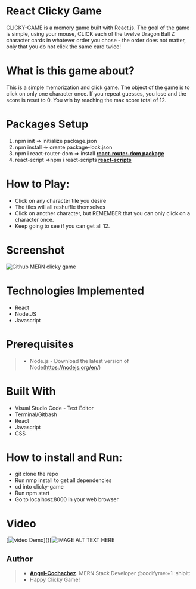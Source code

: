 # React Clicky Game
CLICKY-GAME is a memory game built with React.js. The goal of the game is simple, using your mouse, CLICK each of the twelve Dragon Ball Z character cards in whatever order you chose - the order does not matter, only that you do not click the same card twice!

# What is this game about?
This is a simple memorization and click game. The object of the game is to click on only one character once. If you repeat guesses, you lose and the score is reset to 0. You win by reaching the max score total of 12.

# Packages Setup
1. npm init => initialize package.json
2. npm install => create package-lock.json
3. npm i react-router-dom => install **[react-router-dom package](https://www.npmjs.com/package/dotenv)**
4. react-script =>npm i react-scripts **[react-scripts](https://www.npmjs.com/package/react-scripts)**

# How to Play:
- Click on any character tile you desire
- The tiles will all reshuffle themselves
- Click on another character, but REMEMBER that you can only click on a character once.
- Keep going to see if you can get all 12.

# Screenshot

![Github MERN clicky game](clicky/src/components/images/db1.png)

 
# Technologies Implemented

- React
- Node.JS
- Javascript

# Prerequisites

>- Node.js - Download the latest version of Node(https://nodejs.org/en/)

# Built With

- Visual Studio Code - Text Editor
- Terminal/Gitbash
- React
- Javascript
- CSS
# How to install and Run:
* git clone the repo
* Run nmp install to get all dependencies
* cd into clicky-game
* Run npm start
* Go to localhost:8000 in your web browser
# Video
[![video Demo]({clicky/src/components/images/db3.png})]({[![IMAGE ALT TEXT HERE](https://drive.google.com/file/d/1fyP2R0IwzQNXxDGIbk-o5-ULFOLYiEGy/view} "Link Title")


## Author

>-  **[Angel-Cochachez](https://github.com/codifyme/google-books-search)**. MERN Stack Developer
@codifyme:+1 :shipit:
>- Happy Clicky Game!
